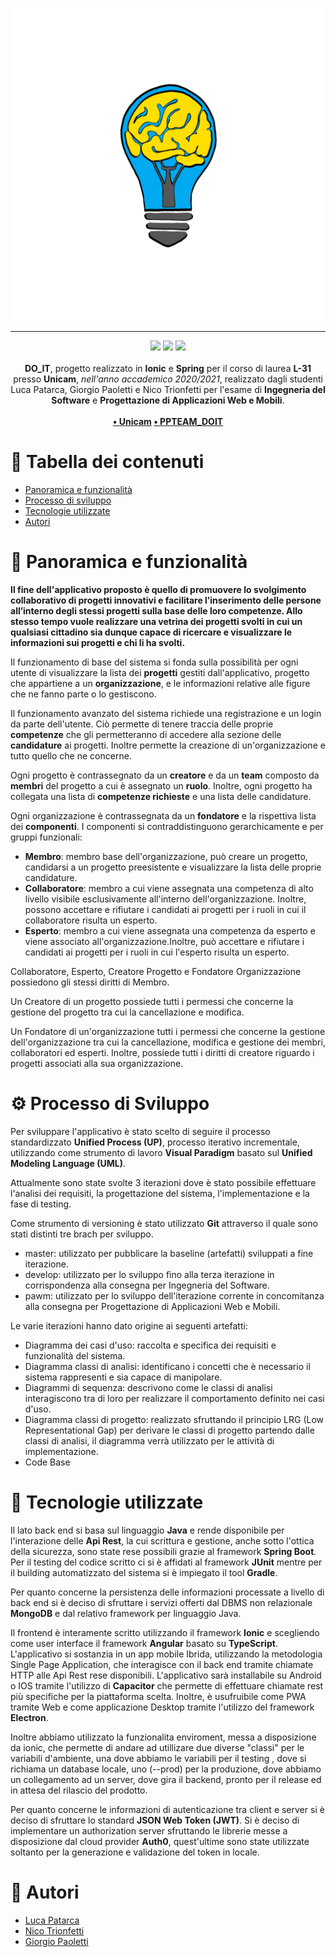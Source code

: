 <p align="center" >
  <img src="/Frontend/resources/icon.png" width="500" height="500">
</p>

---

<p align="center">
  <img src="https://forthebadge.com/images/badges/made-with-java.svg"/>
  <img src="https://forthebadge.com/images/badges/made-with-typescript.svg"/>
  <img src="https://forthebadge.com/images/badges/powered-by-coffee.svg"/><br><br>
    <b>DO_IT</b>, progetto realizzato in <b>Ionic</b> e <b>Spring</b> per il corso di laurea <b>L-31</b> presso <b>Unicam</b>, <i>nell'anno accademico 2020/2021</i>, realizzato dagli studenti Luca Patarca, Giorgio Paoletti e Nico Trionfetti per l'esame di <b>Ingegneria del Software</b> e <b>Progettazione di Applicazioni Web e Mobili</b>.
    <br><br><b>
<a href="https://www.unicam.it/">• Unicam</a>
<a href="https://github.com/trionfettinicoUNICAM/PPTeam_DOIT">• PPTEAM_DOIT</img></a>
</b></p>

# 📔 Tabella dei contenuti

- [Panoramica e funzionalità](#panoramica)
- [Processo di sviluppo](#processo)
- [Tecnologie utilizzate](#tecno)
- [Autori](#autori)

# 📝 Panoramica e funzionalità <a name = "panoramica"></a>

**Il fine dell'applicativo proposto è quello di promuovere lo svolgimento collaborativo di progetti innovativi e facilitare l’inserimento delle persone all’interno degli stessi progetti sulla base delle loro competenze. Allo stesso tempo vuole realizzare una vetrina dei progetti svolti in cui un qualsiasi cittadino sia dunque capace di ricercare e visualizzare le informazioni sui progetti e chi li ha svolti.**

Il funzionamento di base del sistema si fonda sulla possibilità per ogni utente di visualizzare la lista dei **progetti** gestiti dall'applicativo, progetto che appartiene a un **organizzazione**, e le informazioni relative alle figure che ne fanno parte o lo gestiscono.

Il funzionamento avanzato del sistema richiede una registrazione e un login da parte dell'utente. Ciò permette di tenere traccia delle proprie **competenze** che gli permetteranno di accedere alla sezione delle **candidature** ai progetti. Inoltre permette la creazione di un'organizzazione e tutto quello che ne concerne.

Ogni progetto è contrassegnato da un **creatore** e da un **team** composto da **membri** del progetto a cui è assegnato un **ruolo**. Inoltre, ogni progetto ha collegata una lista di **competenze richieste** e una lista delle candidature.

Ogni organizzazione  è contrassegnata da un **fondatore** e la rispettiva lista dei **componenti**. I componenti si contraddistinguono gerarchicamente e per gruppi funzionali:
- **Membro**: membro base dell'organizzazione, può creare un progetto, candidarsi a un progetto preesistente e visualizzare la lista delle proprie candidature.
- **Collaboratore**: membro a cui viene assegnata una competenza di alto livello visibile esclusivamente all'interno dell'organizzazione. Inoltre, possono accettare e rifiutare i candidati ai progetti per i ruoli in cui il collaboratore risulta un esperto. 
- **Esperto**: membro a cui viene assegnata una competenza da esperto e viene associato all'organizzazione.Inoltre, può accettare e rifiutare i candidati ai progetti per i ruoli in cui l'esperto risulta un esperto.

Collaboratore, Esperto, Creatore Progetto e Fondatore Organizzazione possiedono gli stessi diritti di Membro.

Un Creatore di un progetto possiede tutti i permessi che concerne la gestione del progetto tra cui la cancellazione e modifica.

Un Fondatore di un'organizzazione tutti i permessi che concerne la gestione dell'organizzazione tra cui la cancellazione, modifica e gestione dei membri, collaboratori ed esperti. Inoltre, possiede tutti i diritti di creatore riguardo i progetti associati alla sua organizzazione.

# ⚙ Processo di Sviluppo<a name = "processo"></a>

Per sviluppare l'applicativo è stato scelto di seguire il processo standardizzato **Unified Process (UP)**, processo iterativo incrementale, utilizzando come strumento di lavoro **Visual Paradigm** basato sul **Unified Modeling Language (UML)**.

Attualmente sono state svolte 3 iterazioni dove è stato possibile effettuare l'analisi dei requisiti, la progettazione del sistema, l'implementazione e la fase di testing.

Come strumento di versioning è stato utilizzato **Git** attraverso il quale sono stati distinti tre brach per sviluppo.
- master: utilizzato per pubblicare la baseline (artefatti) sviluppati a fine iterazione.
- develop: utilizzato per lo sviluppo fino alla terza iterazione in corrispondenza alla consegna per Ingegneria del Software.
- pawm: utilizzato per lo sviluppo dell'iterazione corrente in concomitanza alla consegna per Progettazione di Applicazioni Web e Mobili.

Le varie iterazioni hanno dato origine ai seguenti artefatti:
- Diagramma dei casi d'uso: raccolta e specifica dei requisiti e funzionalità del sistema.
- Diagramma classi di analisi: identificano i concetti che è necessario il sistema rappresenti e sia capace di manipolare.
- Diagrammi di sequenza: descrivono come le classi di analisi interagiscono tra di loro per realizzare il comportamento definito nei casi d'uso.
- Diagramma classi di progetto: realizzato sfruttando il principio LRG (Low Representational Gap) per derivare le classi di progetto partendo dalle classi di analisi, il diagramma verrà utilizzato per le attività di implementazione.
- Code Base

# 🧰 Tecnologie utilizzate<a name = "tecno"></a>

Il lato back end si basa sul linguaggio **Java** e rende disponibile per l'interazione delle **Api Rest**, la cui scrittura e gestione, anche sotto l'ottica della sicurezza, sono state rese possibili grazie al framework **Spring Boot**. Per il testing del codice scritto ci si è affidati al framework **JUnit** mentre per il building automatizzato del sistema si è impiegato il tool **Gradle**.

Per quanto concerne la persistenza delle informazioni processate a livello di back end si è deciso di sfruttare i servizi offerti dal DBMS non relazionale **MongoDB** e dal relativo framework per linguaggio Java.

Il frontend è interamente scritto utilizzando il framework **Ionic** e scegliendo come user interface il framework **Angular** basato su **TypeScript**. L'applicativo si sostanzia in un app mobile Ibrida, utilizzando la metodologia Single Page Application, che interagisce con il back end tramite chiamate HTTP alle Api Rest rese disponibili. 
L'applicativo sarà installabile su Android o IOS tramite l'utilizzo di **Capacitor** che permette di effettuare chiamate rest più specifiche per la piattaforma scelta. 
Inoltre, è usufruibile come PWA tramite Web e come applicazione Desktop tramite l'utilizzo del framework **Electron**.

Inoltre abbiamo utilizzato la funzionalita enviroment, messa a disposizione da ionic, che permette di andare ad utillizare due diverse "classi" per le variabili d'ambiente, una dove abbiamo le variabili per il testing , dove si richiama un database locale, uno (--prod) per la produzione, dove abbiamo un collegamento ad un server, dove gira il backend, pronto per il release ed in attesa del rilascio del prodotto.

Per quanto concerne le informazioni di autenticazione tra client e server si è deciso di sfruttare lo standard **JSON Web Token (JWT)**. 
Si è deciso di implementare un authorization server sfruttando le librerie messe a disposizione dal cloud provider **Auth0**, quest'ultime sono state utilizzate soltanto per la generazione e validazione del token in locale.

# 🔭 Autori <a name = "autori"></a>

- [Luca Patarca](https://github.com/LucaPatarca)
- [Nico Trionfetti](https://github.com/trionfettinicoUNICAM)
- [Giorgio Paoletti](https://github.com/GiorgioPaoletti-Unicam)
